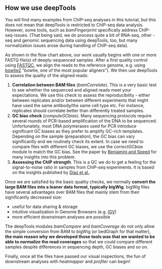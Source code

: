 How we use deepTools <a name="howWe"></a>
--------------------------------
You will find many examples from ChIP-seq analyses in this tutorial, but this does not mean that deepTools is restricted to ChIP-seq data analysis. However, some tools, such as _bamFingerprint_ specifically address ChIP-seq-issues. (That being said, we do process quite a bit of RNA-seq, other -seq and genomic sequencing data using deepTools, too, but many normalization issues arose during handling of ChIP-seq data).

As shown in the flow chart above, our work usually begins with one or more FASTQ file(s) of deeply-sequenced samples. After a first quality control using [FASTQC](http://www.bioinformatics.babraham.ac.uk/projects/fastqc/ "Check out FASTQC"), we align the reads to the reference genome, e.g. using [bowtie2][] "bowtie, one of the most popular aligners").
We then use deepTools to assess the quality of the aligned reads:

1. __Correlation between BAM files__ (_bamCorrelate_). This is a very basic test to see whether the sequenced and aligned reads meet your expectations. We use this check to assess the reproducibility - either between replicates and/or between different experiments that might have used the same antibody/the same cell type etc. For instance, replicates should correlate better than differently treated samples.
2. __GC bias check__ (_computeGCbias_). Many sequencing protocols require several rounds of PCR-based amplification of the DNA to be sequenced. Unfortunately, most DNA polymerases used for PCR introduce significant GC biases as they prefer to amplify GC-rich templates. Depending on the sample (preparation), the GC bias can vary significantly and we routinely check its extent. In case we need to compare files with different GC biases, we use the _correctGCbias_ module to match the GC bias.
See the paper by [Benjamini and Speed][] for many insights into this problem.
3. __Assessing the ChIP strength__. This is a QC we do to get a feeling for the signal-to-noise ratio in samples from ChIP-seq experiments. It is based on the insights published by [Diaz et al.][].

Once we are satisfied by the basic quality checks, we normally __convert the large BAM files into a leaner data format, typically bigWig__. bigWig files have several advantages over BAM files that mainly stem from their significantly decreased size:
  - useful for data sharing & storage
  - intuitive visualization in Genome Browsers (e.g. [IGV][])
  - more efficient downstream analyses are possible

The deepTools modules _bamCompare_ and _bamCoverage_ do not only allow the simple conversion from BAM to bigWig (or bedGraph for that matter), __the main reason why we developed those tools was that we wanted to be able to *normalize* the read coverages__ so that we could compare different samples despite differences in sequencing depth, GC biases and so on.

Finally, once all the files have passed our visual inspections, the fun of downstream analyses with _heatmapper_ and _profiler_ can begin! 

[Benjamini and Speed]: http://nar.oxfordjournals.org/content/40/10/e72 "Nucleic Acids Research (2012)"
[Diaz et al.]: http://www.degruyter.com/view/j/sagmb.2012.11.issue-3/1544-6115.1750/1544-6115.1750.xml "Stat. Appl. Gen. Mol. Biol. (2012)"
[IGV]: http://www.broadinstitute.org/igv/ "Integrative Genome Browser developed by the Broad Institute"
[bowtie2]: http://bowtie-bio.sourceforge.net/bowtie2/manual.shtml
